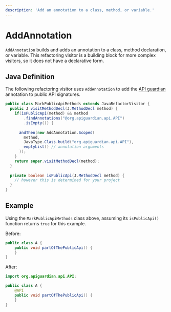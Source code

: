 ```yaml
---
description: 'Add an annotation to a class, method, or variable.'
---
```


# AddAnnotation

`AddAnnotation` builds and adds an annotation to a class, method declaration, or variable. 
This refactoring visitor is a building block for more complex visitors, so it does not have a declarative form. 

## Java Definition

The following refactoring visitor uses `AddAnnotation` to add the [API guardian](https://github.com/apiguardian-team/apiguardian) annotation to public API signatures.

```java
public class MarkPublicApiMethods extends JavaRefactorVisitor {
  public J visitMethodDecl(J.MethodDecl method) {
    if(isPublicApi(method) && method
        .findAnnotations("@org.apiguardian.api.API")
        .isEmpty()) {
      
      andThen(new AddAnnotation.Scoped(
        method,
        JavaType.Class.build("org.apiguardian.api.API"),
        emptyList() // annotation arguments
      ));
    }
    return super.visitMethodDecl(method);
  }
  
  private boolean isPublicApi(J.MethodDecl method) {
    // however this is determined for your project
  }
}
```

## Example
Using the `MarkPublicApiMethods` class above, assuming its `isPublicApi()` function returns `true` for this example.

Before:
```java
public class A {
    public void partOfThePublicApi() {
    }
}
```
After:
```java
import org.apiguardian.api.API;

public class A {
    @API
    public void partOfThePublicApi() {
    }
}
```
